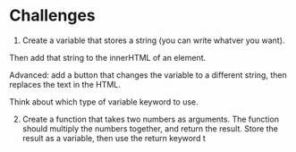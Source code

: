 # Challenges

1. Create a variable that stores a string (you can write whatver you want).

Then add that string to the innerHTML of an element.

Advanced: add a button that changes the variable to a different string, then replaces the text in the HTML.

Think about which type of variable keyword to use.


2. Create a function that takes two numbers as arguments. The function should multiply the numbers together, and return the result. Store the result as a variable, then use the return keyword t